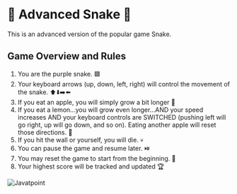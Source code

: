 # 🐍 Advanced Snake 🐍

This is an advanced version of the popular game Snake. 

## Game Overview and Rules
1. You are the purple snake. 🟪
2. Your keyboard arrows (up, down, left, right) will control the movement of the snake. ⬆️⬇️➡️⬅️
3. If you eat an apple, you will simply grow a bit longer 🍎
4. If you eat a lemon...you will grow even longer...AND your speed increases AND your keyboard controls are SWITCHED (pushing left will go right, up will go down, and so on). Eating another apple will reset those directions. 🍋
5. If you hit the wall or yourself, you will die. 💀
6. You can pause the game and resume later. ⏯️
7. You may reset the game to start from the beginning. 🔄
8. Your highest score will be tracked and updated 🏆

![Javatpoint](/Users/heidiywseo/Desktop/Snake.png)  